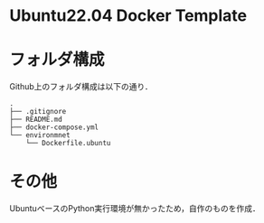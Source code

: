 # Ubuntu22.04 Docker Template

# フォルダ構成
Github上のフォルダ構成は以下の通り．

```bash: tree
.
├── .gitignore
├── README.md
├── docker-compose.yml
└── environmnet
    └── Dockerfile.ubuntu
```

# その他
UbuntuベースのPython実行環境が無かったため，自作のものを作成．